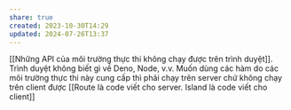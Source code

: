 ```yaml
---
share: true
created: 2023-10-30T14:29
updated: 2024-07-26T13:37
---
```

[[Những API của môi trường thực thi không chạy được trên trình duyệt]]. Trình duyệt không biết gì về Deno, Node, v.v. Muốn dùng các hàm do các môi trường thực thi này cung cấp thì phải chạy trên server chứ không chạy trên client được
[[Route là code viết cho server. Island là code viết cho client]]

